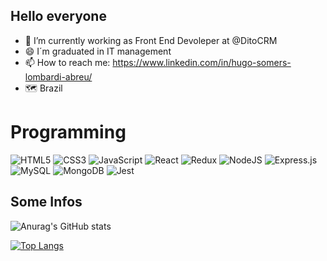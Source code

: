 ## Hello everyone


- 🌱 I’m currently working as Front End Devoleper at @DitoCRM
- 😄 I´m graduated in IT management
- 📫 How to reach me: https://www.linkedin.com/in/hugo-somers-lombardi-abreu/
- 🗺️ Brazil

# Programming
![HTML5](https://img.shields.io/badge/html5-%23E34F26.svg?style=for-the-badge&logo=html5&logoColor=white)
![CSS3](https://img.shields.io/badge/css3-%231572B6.svg?style=for-the-badge&logo=css3&logoColor=white)
![JavaScript](https://img.shields.io/badge/javascript-%23323330.svg?style=for-the-badge&logo=javascript&logoColor=%23F7DF1E)
![React](https://img.shields.io/badge/react-%2320232a.svg?style=for-the-badge&logo=react&logoColor=%2361DAFB)
![Redux](https://img.shields.io/badge/redux-%23593d88.svg?style=for-the-badge&logo=redux&logoColor=white)
![NodeJS](https://img.shields.io/badge/node.js-6DA55F?style=for-the-badge&logo=node.js&logoColor=white)
![Express.js](https://img.shields.io/badge/express.js-%23404d59.svg?style=for-the-badge&logo=express&logoColor=%2361DAFB)
![MySQL](https://img.shields.io/badge/mysql-%2300f.svg?style=for-the-badge&logo=mysql&logoColor=white)
![MongoDB](https://img.shields.io/badge/MongoDB-%234ea94b.svg?style=for-the-badge&logo=mongodb&logoColor=white)
![Jest](https://img.shields.io/badge/-jest-%23C21325?style=for-the-badge&logo=jest&logoColor=white)

## Some Infos

![Anurag's GitHub stats](https://github-readme-stats.vercel.app/api?username=Hugosomers&show_icons=true&theme=tokyonight)

[![Top Langs](https://github-readme-stats.vercel.app/api/top-langs/?username=Hugosomers&layout=compact)](https://github.com/anuraghazra/github-readme-stats)
<!-- 
![Snake animation](https://github.com/Hugosomers/Hugosomers/blob/output/github-contribution-grid-snake.svg) -->
